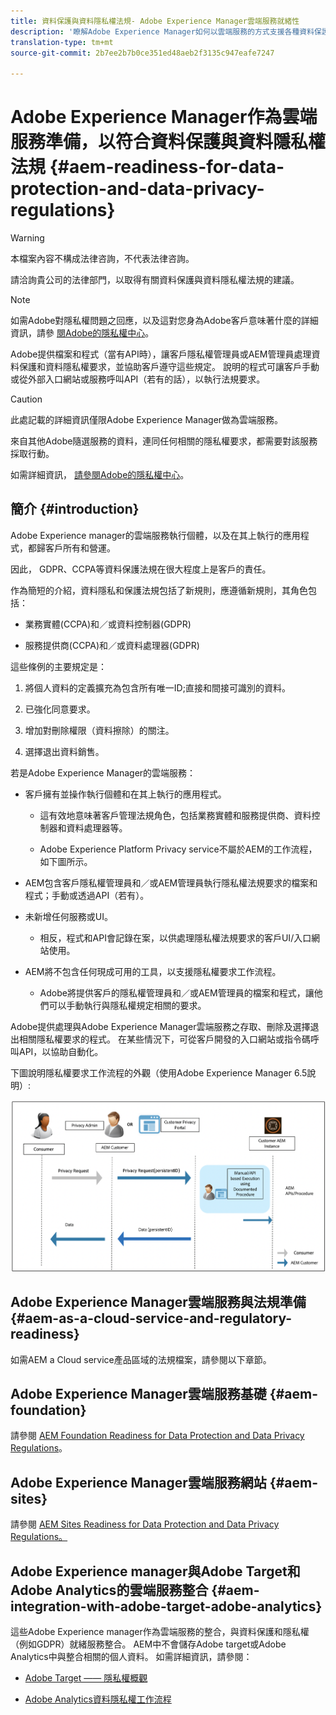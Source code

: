 ```yaml
---
title: 資料保護與資料隱私權法規- Adobe Experience Manager雲端服務就緒性
description: '瞭解Adobe Experience Manager如何以雲端服務的方式支援各種資料保護與資料隱私權規定；包括歐盟通用資料保護規則(GDPR)、加州消費者隱私法，以及如何在將新AEM實作為雲端服務專案時符合規定。 '
translation-type: tm+mt
source-git-commit: 2b7ee2b7b0ce351ed48aeb2f3135c947eafe7247

---
```



# Adobe Experience Manager作為雲端服務準備，以符合資料保護與資料隱私權法規 {#aem-readiness-for-data-protection-and-data-privacy-regulations}

>[!WARNING]
>
>本檔案內容不構成法律咨詢，不代表法律咨詢。
>
>請洽詢貴公司的法律部門，以取得有關資料保護與資料隱私權法規的建議。

>[!NOTE]
>
>如需Adobe對隱私權問題之回應，以及這對您身為Adobe客戶意味著什麼的詳細資訊，請參 [閱Adobe的隱私權中心](https://www.adobe.com/privacy.html)。

Adobe提供檔案和程式（當有API時），讓客戶隱私權管理員或AEM管理員處理資料保護和資料隱私權要求，並協助客戶遵守這些規定。 說明的程式可讓客戶手動或從外部入口網站或服務呼叫API（若有的話），以執行法規要求。

>[!CAUTION]
>
>此處記載的詳細資訊僅限Adobe Experience Manager做為雲端服務。
>
>來自其他Adobe隨選服務的資料，連同任何相關的隱私權要求，都需要對該服務採取行動。
>
>如需詳細資訊， [請參閱Adobe的隱私權中心](https://www.adobe.com/privacy.html)。

## 簡介 {#introduction}

Adobe Experience manager的雲端服務執行個體，以及在其上執行的應用程式，都歸客戶所有和營運。

因此， GDPR、CCPA等資料保護法規在很大程度上是客戶的責任。

作為簡短的介紹，資料隱私和保護法規包括了新規則，應遵循新規則，其角色包括：

* 業務實體(CCPA)和／或資料控制器(GDPR)

* 服務提供商(CCPA)和／或資料處理器(GDPR)

這些條例的主要規定是：

1. 將個人資料的定義擴充為包含所有唯一ID;直接和間接可識別的資料。

2. 已強化同意要求。

3. 增加對刪除權限（資料擦除）的關注。

4. 選擇退出資料銷售。

若是Adobe Experience Manager的雲端服務：

* 客戶擁有並操作執行個體和在其上執行的應用程式。

   * 這有效地意味著客戶管理法規角色，包括業務實體和服務提供商、資料控制器和資料處理器等。

   * Adobe Experience Platform Privacy service不屬於AEM的工作流程，如下圖所示。

* AEM包含客戶隱私權管理員和／或AEM管理員執行隱私權法規要求的檔案和程式；手動或透過API（若有）。

* 未新增任何服務或UI。

   * 相反，程式和API會記錄在案，以供處理隱私權法規要求的客戶UI/入口網站使用。

* AEM將不包含任何現成可用的工具，以支援隱私權要求工作流程。

   * Adobe將提供客戶的隱私權管理員和／或AEM管理員的檔案和程式，讓他們可以手動執行與隱私權規定相關的要求。

Adobe提供處理與Adobe Experience Manager雲端服務之存取、刪除及選擇退出相關隱私權要求的程式。 在某些情況下，可從客戶開發的入口網站或指令碼呼叫API，以協助自動化。

下圖說明隱私權要求工作流程的外觀（使用Adobe Experience Manager 6.5說明）:

![資料保護與隱私權](assets/data-protection-and-privacy-01.png)

## Adobe Experience Manager雲端服務與法規準備 {#aem-as-a-cloud-service-and-regulatory-readiness}

如需AEM a Cloud service產品區域的法規檔案，請參閱以下章節。

## Adobe Experience Manager雲端服務基礎 {#aem-foundation}

請參閱 [AEM Foundation Readiness for Data Protection and Data Privacy Regulations](/help/onboarding/data-privacy-and-protection-readiness/foundation-readiness.md)。

## Adobe Experience Manager雲端服務網站 {#aem-sites}

請參閱 [AEM Sites Readiness for Data Protection and Data Privacy Regulations。](/help/onboarding/data-privacy-and-protection-readiness/sites-readiness.md)

## Adobe Experience manager與Adobe Target和Adobe Analytics的雲端服務整合 {#aem-integration-with-adobe-target-adobe-analytics}

這些Adobe Experience manager作為雲端服務的整合，與資料保護和隱私權（例如GDPR）就緒服務整合。 AEM中不會儲存Adobe target或Adobe Analytics中與整合相關的個人資料。
如需詳細資訊，請參閱：

* [Adobe Target —— 隱私權概觀](https://docs.adobe.com/content/help/en/target/using/implement-target/before-implement/privacy/privacy.html)

* [Adobe Analytics資料隱私權工作流程](https://docs.adobe.com/content/help/en/analytics/admin/data-governance/an-gdpr-workflow.html)
